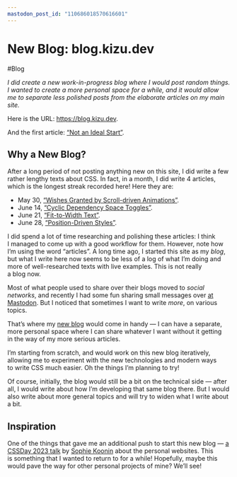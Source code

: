 ```yaml
---
mastodon_post_id: "110686018570616601"
---
```


# New Blog: blog.kizu.dev

#Blog

_I did create a new work-in-progress blog where I would post random things. I wanted to create a more personal space for a while, and it would allow me to separate less polished posts from the elaborate articles on my main site._

Here is the URL: https://blog.kizu.dev.

And the first article: [“Not an Ideal Start”](https://blog.kizu.dev/not-an-ideal-start/).

## Why a New Blog?

After a long period of not posting anything new on this site, I did write a few rather lengthy texts about CSS. In fact, in a month, I did write 4 articles, which is the longest streak recorded here! Here they are:

- May 30, [“Wishes Granted by Scroll-driven Animations”](https://kizu.dev/scroll-driven-animations/).
- June 14, [“Cyclic Dependency Space Toggles”](https://kizu.dev/cyclic-toggles/).
- June 21, [“Fit-to-Width Text”](https://kizu.dev/fit-to-width-text/).
- June 28, [“Position-Driven Styles”](https://kizu.dev/position-driven-styles/).

I did spend a lot of time researching and polishing these articles: I think I managed to come up with a good workflow for them. However, note how I’m using the word “articles”. A long time ago, I started this site as my _blog_, but what I write here now seems to be less of a log of what I’m doing and more of well-researched texts with live examples. This is not really a blog now.

Most of what people used to share over their blogs moved to _social networks_, and recently I had some fun sharing small messages over [at Mastodon](https://front-end.social/@kizu). But I noticed that sometimes I want to write _more_, on various topics.

That’s where my [new blog](https://blog.kizu.dev) would come in handy — I can have a separate, more personal space where I can share whatever I want without it getting in the way of my more serious articles.

I’m starting from scratch, and would work on this new blog iteratively, allowing me to experiment with the new technologies and modern ways to write CSS much easier. Oh the things I’m planning to try!

Of course, initially, the blog would still be a bit on the technical side — after all, I would write about how I’m developing that same blog there. But I would also write about more general topics and will try to widen what I write about a bit.

## Inspiration

One of the things that gave me an additional push to start this new blog — [a CSSDay 2023 talk](https://www.youtube.com/watch?v=H2Ux0hGQcs4) by [Sophie Koonin](https://localghost.dev/) about the personal websites. This is something that I wanted to return to for a while! Hopefully, maybe this would pave the way for other personal projects of mine? We’ll see!
